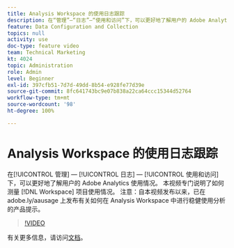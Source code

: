 ```yaml
---
title: Analysis Workspace 的使用日志跟踪
description: 在“管理”—“日志”—“使用和访问”下，可以更好地了解用户的 Adobe Analytics 使用情况。 本视频专门说明了如何测量 Workspace 项目使用情况。
feature: Data Configuration and Collection
topics: null
activity: use
doc-type: feature video
team: Technical Marketing
kt: 4024
topic: Administration
role: Admin
level: Beginner
exl-id: 397cfb51-7d7d-49dd-8b54-e928fe77d39e
source-git-commit: 8fc641743bc9e07b838a22ca64ccc15344d52764
workflow-type: tm+mt
source-wordcount: '98'
ht-degree: 100%

---
```


# Analysis Workspace 的使用日志跟踪

在[!UICONTROL 管理] — [!UICONTROL 日志] — [!UICONTROL 使用和访问]下，可以更好地了解用户的 Adobe Analytics 使用情况。 本视频专门说明了如何测量 [!DNL Workspace] 项目使用情况。 注意：自本视频发布以来，已在 adobe.ly/aausage 上发布有关如何在 Analysis Workspace 中进行稳健使用分析的产品提示。

>[!VIDEO](https://video.tv.adobe.com/v/29768/?quality=12&learn=on)

有关更多信息，请访问[文档](https://experienceleague.adobe.com/docs/analytics/admin/admin-tools/logs.html?lang=zh-Hans)。
